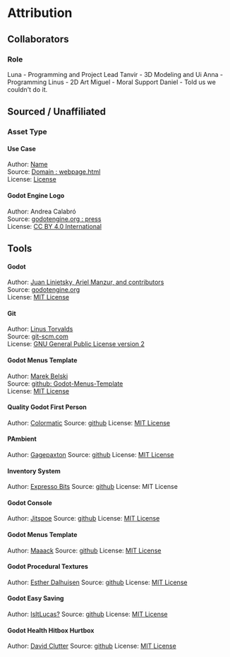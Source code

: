 # Attribution
## Collaborators

### Role
Luna - Programming and Project Lead 
Tanvir - 3D Modeling and Ui
Anna - Programming
Linus - 2D Art
Miguel - Moral Support
Daniel - Told us we couldn't do it.

## Sourced / Unaffiliated
### Asset Type
#### Use Case
Author: [Name]()  
Source: [Domain : webpage.html]()  
License: [License]()

#### Godot Engine Logo
Author: Andrea Calabró  
Source: [godotengine.org : press](https://godotengine.org/press/)  
License: [CC BY 4.0 International](https://github.com/godotengine/godot/blob/master/LOGO_LICENSE.txt) 

## Tools
#### Godot
Author: [Juan Linietsky, Ariel Manzur, and contributors](https://godotengine.org/contact)  
Source: [godotengine.org](https://godotengine.org/)  
License: [MIT License](https://github.com/godotengine/godot/blob/master/LICENSE.txt) 

#### Git
Author: [Linus Torvalds](https://github.com/torvalds)  
Source: [git-scm.com](https://git-scm.com/downloads)  
License: [GNU General Public License version 2](https://opensource.org/licenses/GPL-2.0)

#### Godot Menus Template
Author: [Marek Belski](https://github.com/Maaack/Godot-Menus-Template/graphs/contributors)  
Source: [github: Godot-Menus-Template](https://github.com/Maaack/Godot-Menus-Template)  
License: [MIT License](LICENSE.txt)  

#### Quality Godot First Person
Author: [Colormatic](https://git.colormatic.org/ColormaticStudios/quality-godot-first-person)
Source: [github](https://git.colormatic.org/ColormaticStudios/quality-godot-first-person)
License: [MIT License](licensefpc.txt)

#### PAmbient
Author: [Gagepaxton](https://github.com/gagepaxton)
Source: [github](https://github.com/gagepaxton/PAmbient)
License: [MIT License](licensePAmbient.txt)

#### Inventory System
Author: [Expresso Bits](https://github.com/expressobits)
Source: [github](https://github.com/expressobits/inventory-system)
License: MIT License

#### Godot Console
Author: [Jitspoe](https://github.com/jitspoe)
Source: [github](https://github.com/jitspoe/godot-console)
License: [MIT License](LicenseConsole.txt)

#### Godot Menus Template
Author: [Maaack](https://github.com/Maaack)
Source: [github](https://github.com/Maaack/Godot-Menus-Template)
License: [MIT License](LICENSEMaaacks.txt)

#### Godot Procedural Textures
Author: [Esther Dalhuisen](https://github.com/wakeofluna)
Source: [github](https://github.com/wakeofluna/godot-procedural-textures)
License: [MIT License](licenseProText.txt)

#### Godot Easy Saving
Author: [IsItLucas?](https://github.com/IsItLucas)
Source: [github](https://github.com/IsItLucas/godot_easy_saving)
License: [MIT License](licenseSave.txt)

#### Godot Health Hitbox Hurtbox
Author: [David Clutter](https://github.com/cluttered-code)
Source: [github](https://github.com/cluttered-code/godot-health-hitbox-hurtbox)
License: [MIT License](licenseHealth.txt)
